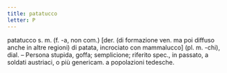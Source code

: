 ```yaml
---
title: patatucco
letter: P
---
```

patatucco s. m. (f. -a, non com.) [der. (di formazione ven. ma poi diffuso anche in altre regioni) di patata, incrociato con mammalucco] (pl. m. -chi), dial. – Persona stupida, goffa; semplicione; riferito spec., in passato, a soldati austriaci, o più genericam. a popolazioni tedesche.